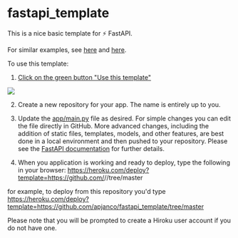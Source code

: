 # fastapi_template

This is a nice basic template for ⚡ FastAPI.  

For similar examples, see [here](https://github.com/tiangolo/blog-posts/tree/master/pyconby-web-api-from-scratch-with-fastapi/apiapp) and [here](https://github.com/happilyeverafter95/iris-classifier-fastapi).  

To use this template:
1. [Click on the green button "Use this template"](https://docs.github.com/en/free-pro-team@latest/github/creating-cloning-and-archiving-repositories/creating-a-repository-from-a-template)  

![](https://docs.github.com/assets/images/help/repository/use-this-template-button.png)

2. Create a new repository for your app.  The name is entirely up to you. 

3. Update the [app/main.py](https://github.com/apjanco/fastapi_template/blob/master/app/main.py) file as desired. For simple changes you can edit the file directly in GitHub.  More advanced changes, including the addition of static files, templates, models, and other features, are best done in a local environment and then pushed to your repository.  Please see the [FastAPI documentation](https://fastapi.tiangolo.com/) for further details. 

4. When you application is working and ready to deploy, type the following in your browser: 
https://heroku.com/deploy?template=https://github.com/<your git account>/<your repo>/tree/master  
  
for example, to deploy from this repository you'd type https://heroku.com/deploy?template=https://github.com/apjanco/fastapi_template/tree/master

Please note that you will be prompted to create a Hiroku user account if you do not have one. 

